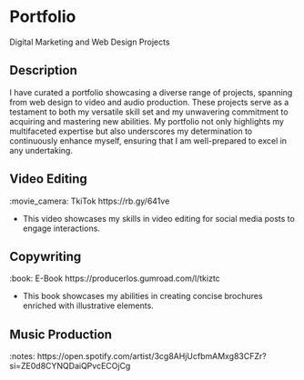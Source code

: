 <h1>Portfolio</h1>
Digital Marketing and Web Design Projects

<h2>Description</h2>
I have curated a portfolio showcasing a diverse range of projects, spanning from web design to video and audio production. These projects serve as a testament to both my versatile skill set and my unwavering commitment to acquiring and mastering new abilities. My portfolio not only highlights my multifaceted expertise but also underscores my determination to continuously enhance myself, ensuring that I am well-prepared to excel in any undertaking.
<br />

<h2>Video Editing</h2>
:movie_camera: TkiTok https://rb.gy/641ve

- This video showcases my skills in video editing for social media posts to engage interactions. 

<h2>Copywriting</h2>
:book: E-Book https://producerlos.gumroad.com/l/tkiztc

- This book showcases my abilities in creating concise brochures enriched with illustrative elements.

 <h2>Music Production</h2>
 :notes: https://open.spotify.com/artist/3cg8AHjUcfbmAMxg83CFZr?si=ZE0d8CYNQDaiQPvcECOjCg

<br />

